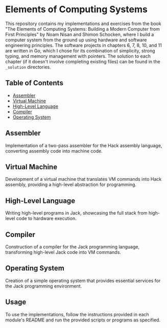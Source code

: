# Elements of Computing Systems

This repository contains my implementations and exercises from the book "The Elements of Computing Systems: Building a Modern Computer from First Principles" by Noam Nisan and Shimon Schocken, where I build a computer system from the ground up using hardware and software engineering principles. The software projects in chapters 6, 7, 8, 10, and 11 are written in Go, which I chose for its combination of simplicity, strong typing, and memory management with pointers. The solution to each chapter (if it doesn't involve completing existing files) can be found in the `_solution` directories.

## Table of Contents
- [Assembler](projects/ch06/_solution)
- [Virtual Machine](projects/ch08/_solution)
- [High-Level Language](projects/ch09/_solution)
- [Compiler](projects/ch11/_solution)
- [Operating System](projects/ch11/_solution)

## Assembler
Implementation of a two-pass assembler for the Hack assembly language, converting assembly code into machine code.

## Virtual Machine
Development of a virtual machine that translates VM commands into Hack assembly, providing a high-level abstraction for programming.

## High-Level Language
Writing high-level programs in Jack, showcasing the full stack from high-level code to hardware execution.

## Compiler
Construction of a compiler for the Jack programming language, transforming high-level Jack code into VM commands.

## Operating System
Creation of a simple operating system that provides essential services for the Jack programming environment.

## Usage
To use the implementations, follow the instructions provided in each module's README and run the provided scripts or programs as specified.

